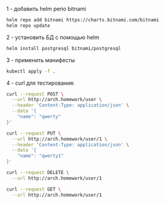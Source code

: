 1 - добавить helm репо bitnami
```bash
helm repo add bitnami https://charts.bitnami.com/bitnami
helm repo update
```
2 - установить БД с помощью helm
```bash
helm install postgresql bitnami/postgresql
```
3 - применить манифесты
```bash
kubectl apply -f . 
```
4 - curl для тестирования:
```bash
curl --request POST \
  --url http://arch.homework/user \
  --header 'Content-Type: application/json' \
  --data '{
	"name": "qwerty"
}'
```
```bash
curl --request PUT \
  --url http://arch.homework/user/1 \
  --header 'Content-Type: application/json' \
  --data '{
	"name": "qwerty1"
}'
```
```bash
curl --request DELETE \
  --url http://arch.homework/user/1
```
```bash
curl --request GET \
  --url http://arch.homework/user/1
```